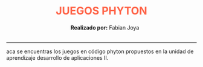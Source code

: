 <div align="center">   
  <h1 style="color:Tomato;"><strong>JUEGOS PHYTON</strong></h1>  
  <strong>Realizado por:</strong> Fabian Joya<br>
</div> 
<br><hr>
<p>
  aca se encuentras los juegos en código phyton propuestos en la unidad de aprendizaje desarrollo de aplicaciones II.
</p>
